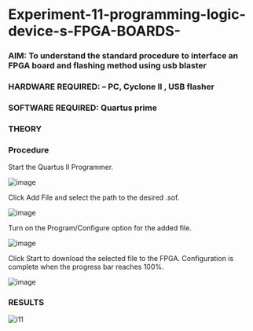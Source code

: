 # Experiment-11-programming-logic-device-s-FPGA-BOARDS-
 ### AIM: To understand the standard procedure to interface an FPGA board and flashing method using usb blaster 
### HARDWARE REQUIRED:  – PC, Cyclone II , USB flasher
### SOFTWARE REQUIRED:   Quartus prime
### THEORY 

### Procedure 
Start the Quartus II Programmer.

![image](https://user-images.githubusercontent.com/94911373/174226307-6d3bbc97-8400-4436-ba3a-03d1793f48f7.png)



Click Add File and select the path to the desired .sof.


![image](https://user-images.githubusercontent.com/94911373/174226329-79c08292-c86a-4c4f-b1a1-44076e977e8d.png)




Turn on the Program/Configure option for the added file.



![image](https://user-images.githubusercontent.com/94911373/174226360-3fca339b-9be0-49e5-b5ec-001b0c422dbd.png)



Click Start to download the selected file to the FPGA. Configuration is complete when the progress bar reaches 100%.
 

![image](https://user-images.githubusercontent.com/94911373/174226379-8824d06b-acac-4337-b40a-35e0d96a65bf.png)
























### RESULTS 
![i11](https://user-images.githubusercontent.com/94911373/174227266-b00511f6-6e94-430c-a7fc-ad805c69bf27.png)

